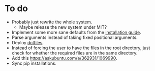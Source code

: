 # To do

- Probably just rewrite the whole system.
  - Maybe release the new system under MIT?
- Implement some more sane defaults from the [installation
  guide](https://wiki.archlinux.org/title/Installation_guide).
- Parse arguments instead of taking fixed positional arguments.
- Deploy [dotfiles](https://github.com/XPhyro/dotfiles).
- Instead of forcing the user to have the files in the root directory, just
  check for whether the required files are in the same directory.
- Add this https://askubuntu.com/a/362931/1069990.
- Sync pip installations.
